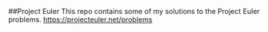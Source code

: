 ##Project Euler
This repo contains some of my solutions to the Project Euler problems.
https://projecteuler.net/problems